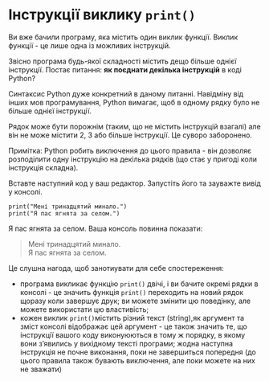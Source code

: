 # Інструкції виклику `print()`
Ви вже бачили програму, яка містить один виклик функції. Виклик функції - це лише одна із можливих інструкцій.

Звісно програма будь-якої складності містить дещо більше однієї інструкції. Постає питання: **як поєднати декілька інструкцій** в коді Python?

Синтаксис Python дуже конкретний в даному питанні. Навідміну від інших мов програмування, Python вимагає, щоб в одному рядку було не більше однієї інструкції.

Рядок може бути порожнім (таким, що не містить інструкцій взагалі) але він не може містити 2, 3 або більше  інструкції. Це суворо заборонено.

Примітка: Python робить виключення до цього правила - він дозволяє розподілити одну інструкцію на декілька рядків (що стає у пригоді коли інструкція складна).

Вставте наступний код у ваш редактор. Запустіть його та зауважте вивід у консолі.

`print("Мені тринадцятий минало.")`  
`print("Я пас ягнята за селом.")`

Я пас ягнята за селом.
Ваша консоль повинна показати:

> Мені тринадцятий минало.   
> Я пас ягнята за селом.


Це слушна нагода, щоб занотиувати для себе спостереження:

- програма викликає функцію `print()` двічі, і ви бачите окремі рядки в консолі - це значить функція `print()` переходить на новий рядок щоразу коли завершує друк; ви можете змінити цю поведінку, але можете використати цю властивість;
- кожен виклик `print()`містить різний текст (string),як аргумент та зміст консолі відображає цей аргумент - це також значить те, що інструкції вашого коду виконуюються в тому ж порядку, в якому вони зʼявились у вихідному тексті програми; жодна наступна інструкція не почне виконання, поки не завершиться попередня (до цього правила також бувають виключення, але поки можете на них не зважати)

